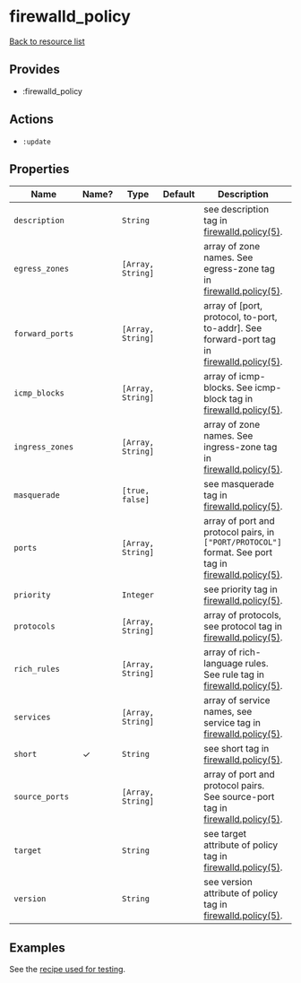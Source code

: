 # firewalld_policy

[Back to resource list](../README.md#resources)

## Provides

- :firewalld_policy

## Actions

- `:update`

## Properties

| Name            | Name? | Type              | Default    | Description                                                                                                                                                      |                                |
| --------        | ----  | -----             | ---------- | --------                                                                                                                                                         | ------------------------------ |
| `description`   |       | `String`          |            | see description tag in [firewalld.policy(5)](https://firewalld.org/documentation/man-pages/firewalld.policy.html).                                               |                                |
| `egress_zones`  |       | `[Array, String]` |            | array of zone names. See egress-zone tag in [firewalld.policy(5)](https://firewalld.org/documentation/man-pages/firewalld.policy.html).                          |                                |
| `forward_ports` |       | `[Array, String]` |            | array of [port, protocol, to-port, to-addr]. See forward-port tag in [firewalld.policy(5)](https://firewalld.org/documentation/man-pages/firewalld.policy.html). |                                |
| `icmp_blocks`   |       | `[Array, String]` |            | array of icmp-blocks. See icmp-block tag in [firewalld.policy(5)](https://firewalld.org/documentation/man-pages/firewalld.policy.html).                          |                                |
| `ingress_zones` |       | `[Array, String]` |            | array of zone names. See ingress-zone tag in [firewalld.policy(5)](https://firewalld.org/documentation/man-pages/firewalld.policy.html).                         |                                |
| `masquerade`    |       | `[true, false]`   |            | see masquerade tag in [firewalld.policy(5)](https://firewalld.org/documentation/man-pages/firewalld.policy.html).                                                |                                |
| `ports`         |       | `[Array, String]` |            | array of port and protocol pairs, in `["PORT/PROTOCOL"]` format. See port tag in [firewalld.policy(5)](https://firewalld.org/documentation/man-pages/firewalld.policy.html).                    |                                |
| `priority`      |       | `Integer`         |            | see priority tag in [firewalld.policy(5)](https://firewalld.org/documentation/man-pages/firewalld.policy.html).                                                  |                                |
| `protocols`     |       | `[Array, String]` |            | array of protocols, see protocol tag in [firewalld.policy(5)](https://firewalld.org/documentation/man-pages/firewalld.policy.html).                              |                                |
| `rich_rules`    |       | `[Array, String]` |            | array of rich-language rules. See rule tag in [firewalld.policy(5)](https://firewalld.org/documentation/man-pages/firewalld.policy.html).                        |                                |
| `services`      |       | `[Array, String]` |            | array of service names, see service tag in [firewalld.policy(5)](https://firewalld.org/documentation/man-pages/firewalld.policy.html).                           |                                |
| `short`         | ✓     | `String`          |            | see short tag in [firewalld.policy(5)](https://firewalld.org/documentation/man-pages/firewalld.policy.html).                                                     |                                |
| `source_ports`  |       | `[Array, String]` |            | array of port and protocol pairs. See source-port tag in [firewalld.policy(5)](https://firewalld.org/documentation/man-pages/firewalld.policy.html).             |                                |
| `target`        |       | `String`          |            | see target attribute of policy tag in [firewalld.policy(5)](https://firewalld.org/documentation/man-pages/firewalld.policy.html).                                |                                |
| `version`       |       | `String`          |            | see version attribute of policy tag in [firewalld.policy(5)](https://firewalld.org/documentation/man-pages/firewalld.policy.html).                               |                                |

## Examples

See the [recipe used for testing](../../test/fixtures/cookbooks/firewalld-test/recipes/default.rb).
